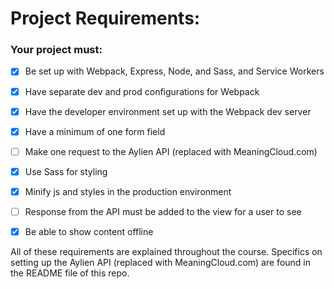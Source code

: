 # Project Requirements:

### Your project must:

- [x] Be set up with Webpack, Express, Node, and Sass, and Service Workers

- [x] Have separate dev and prod configurations for Webpack

- [x] Have the developer environment set up with the Webpack dev server

- [x] Have a minimum of one form field

- [ ] Make one request to the Aylien API (replaced with MeaningCloud.com)

- [x] Use Sass for styling

- [x] Minify js and styles in the production environment

- [ ] Response from the API must be added to the view for a user to see 

- [x] Be able to show content offline

All of these requirements are explained throughout the course. Specifics on setting up the Aylien API (replaced with MeaningCloud.com) are found in the README file of this repo.
